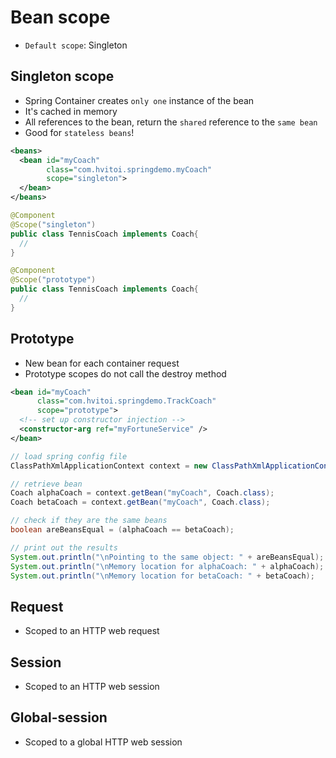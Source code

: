 # Bean scope

- `Default scope`: Singleton

## Singleton scope

- Spring Container creates `only one` instance of the bean
- It's cached in memory
- All references to the bean, return the `shared` reference to the `same bean`
- Good for `stateless beans`!

```xml
<beans>
  <bean id="myCoach"
        class="com.hvitoi.springdemo.myCoach"
        scope="singleton">
  </bean>
</beans>
```

```java
@Component
@Scope("singleton")
public class TennisCoach implements Coach{
  //
}

@Component
@Scope("prototype")
public class TennisCoach implements Coach{
  //
}
```

## Prototype

- New bean for each container request
- Prototype scopes do not call the destroy method

```xml
<bean id="myCoach"
      class="com.hvitoi.springdemo.TrackCoach"
      scope="prototype">
  <!-- set up constructor injection -->
  <constructor-arg ref="myFortuneService" />
</bean>
```

```java
// load spring config file
ClassPathXmlApplicationContext context = new ClassPathXmlApplicationContext("applicationContext-beanScope.xml");

// retrieve bean
Coach alphaCoach = context.getBean("myCoach", Coach.class);
Coach betaCoach = context.getBean("myCoach", Coach.class);

// check if they are the same beans
boolean areBeansEqual = (alphaCoach == betaCoach);

// print out the results
System.out.println("\nPointing to the same object: " + areBeansEqual);
System.out.println("\nMemory location for alphaCoach: " + alphaCoach);
System.out.println("\nMemory location for betaCoach: " + betaCoach);
```

## Request

- Scoped to an HTTP web request

## Session

- Scoped to an HTTP web session

## Global-session

- Scoped to a global HTTP web session
